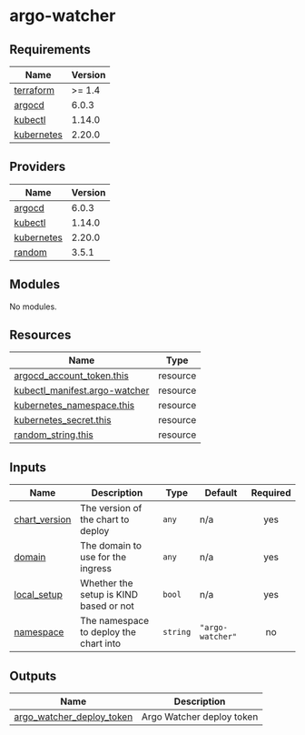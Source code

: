 # argo-watcher

<!-- BEGINNING OF PRE-COMMIT-TERRAFORM DOCS HOOK -->
## Requirements

| Name | Version |
|------|---------|
| <a name="requirement_terraform"></a> [terraform](#requirement\_terraform) | >= 1.4 |
| <a name="requirement_argocd"></a> [argocd](#requirement\_argocd) | 6.0.3 |
| <a name="requirement_kubectl"></a> [kubectl](#requirement\_kubectl) | 1.14.0 |
| <a name="requirement_kubernetes"></a> [kubernetes](#requirement\_kubernetes) | 2.20.0 |

## Providers

| Name | Version |
|------|---------|
| <a name="provider_argocd"></a> [argocd](#provider\_argocd) | 6.0.3 |
| <a name="provider_kubectl"></a> [kubectl](#provider\_kubectl) | 1.14.0 |
| <a name="provider_kubernetes"></a> [kubernetes](#provider\_kubernetes) | 2.20.0 |
| <a name="provider_random"></a> [random](#provider\_random) | 3.5.1 |

## Modules

No modules.

## Resources

| Name | Type |
|------|------|
| [argocd_account_token.this](https://registry.terraform.io/providers/oboukili/argocd/6.0.3/docs/resources/account_token) | resource |
| [kubectl_manifest.argo-watcher](https://registry.terraform.io/providers/gavinbunney/kubectl/1.14.0/docs/resources/manifest) | resource |
| [kubernetes_namespace.this](https://registry.terraform.io/providers/hashicorp/kubernetes/2.20.0/docs/resources/namespace) | resource |
| [kubernetes_secret.this](https://registry.terraform.io/providers/hashicorp/kubernetes/2.20.0/docs/resources/secret) | resource |
| [random_string.this](https://registry.terraform.io/providers/hashicorp/random/latest/docs/resources/string) | resource |

## Inputs

| Name | Description | Type | Default | Required |
|------|-------------|------|---------|:--------:|
| <a name="input_chart_version"></a> [chart\_version](#input\_chart\_version) | The version of the chart to deploy | `any` | n/a | yes |
| <a name="input_domain"></a> [domain](#input\_domain) | The domain to use for the ingress | `any` | n/a | yes |
| <a name="input_local_setup"></a> [local\_setup](#input\_local\_setup) | Whether the setup is KIND based or not | `bool` | n/a | yes |
| <a name="input_namespace"></a> [namespace](#input\_namespace) | The namespace to deploy the chart into | `string` | `"argo-watcher"` | no |

## Outputs

| Name | Description |
|------|-------------|
| <a name="output_argo_watcher_deploy_token"></a> [argo\_watcher\_deploy\_token](#output\_argo\_watcher\_deploy\_token) | Argo Watcher deploy token |
<!-- END OF PRE-COMMIT-TERRAFORM DOCS HOOK -->
